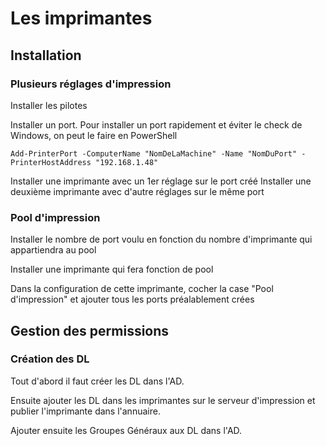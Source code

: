 # Les imprimantes
## Installation

### Plusieurs réglages d'impression

Installer les pilotes

Installer un port. Pour installer un port rapidement et éviter le check de Windows, on peut le faire en PowerShell

```shell
Add-PrinterPort -ComputerName "NomDeLaMachine" -Name "NomDuPort" -PrinterHostAddress "192.168.1.48"
```

Installer une imprimante avec un 1er réglage sur le port créé
Installer une deuxième imprimante avec d'autre réglages sur le même port

### Pool d'impression

Installer le nombre de port voulu en fonction du nombre d'imprimante qui appartiendra au pool

Installer une imprimante qui fera fonction de pool

Dans la configuration de cette imprimante, cocher la case "Pool d'impression" et ajouter tous les ports préalablement crées

## Gestion des permissions

### Création des DL

Tout d'abord il faut créer les DL dans l'AD. 

Ensuite ajouter les DL dans les imprimantes sur le serveur d'impression et publier l'imprimante dans l'annuaire.

Ajouter ensuite les Groupes Généraux aux DL dans l'AD.
